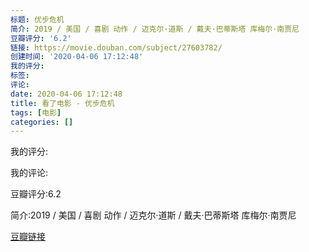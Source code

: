 ```yaml
---
标题: 优步危机
简介: 2019 / 美国 / 喜剧 动作 / 迈克尔·道斯 / 戴夫·巴蒂斯塔 库梅尔·南贾尼
豆瓣评分: '6.2'
链接: https://movie.douban.com/subject/27603782/
创建时间: '2020-04-06 17:12:48'
我的评分:
标签:
评论:
date: 2020-04-06 17:12:48
title: 看了电影 - 优步危机
tags: [电影]
categories: []
---
```


我的评分:

我的评论:

豆瓣评分:6.2

简介:2019 / 美国 / 喜剧 动作 / 迈克尔·道斯 / 戴夫·巴蒂斯塔 库梅尔·南贾尼

[豆瓣链接](https://movie.douban.com/subject/27603782/)

